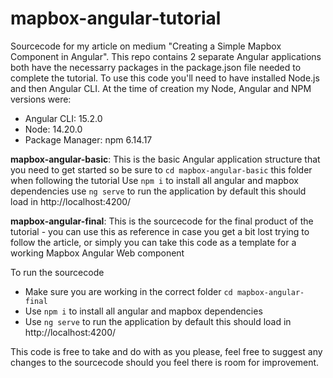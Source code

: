 # mapbox-angular-tutorial
 Sourcecode for my article on medium "Creating a Simple Mapbox Component in Angular". This repo contains 2 separate Angular applications both have the necessarry packages in the package.json file needed to complete the tutorial. To use this code you'll need to have installed Node.js and then Angular CLI. 
At the time of creation my Node, Angular and NPM versions were:
- Angular CLI: 15.2.0
- Node: 14.20.0
- Package Manager: npm 6.14.17
 
**mapbox-angular-basic**:
This is the basic Angular application structure that you need to get started so be sure to `cd mapbox-angular-basic` this folder when following the tutorial 
Use `npm i` to install all angular and mapbox dependencies
use `ng serve` to run the application by default this should load in http://localhost:4200/

**mapbox-angular-final**:
This is the sourcecode for the final product of the tutorial - you can use this as reference in case you get a bit lost trying to follow the article, or simply you can take this code as a template for a working Mapbox Angular Web component

To run the sourcecode
- Make sure you are working in the correct folder `cd mapbox-angular-final`
- Use `npm i` to install all angular and mapbox dependencies
- Use `ng serve` to run the application by default this should load in http://localhost:4200/

This code is free to take and do with as you please, feel free to suggest any changes to the sourcecode should you feel there is room for improvement.

